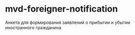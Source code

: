 # mvd-foreigner-notification
Анкета для формирования заявлений о прибытии и убытии иностранного гражданина
